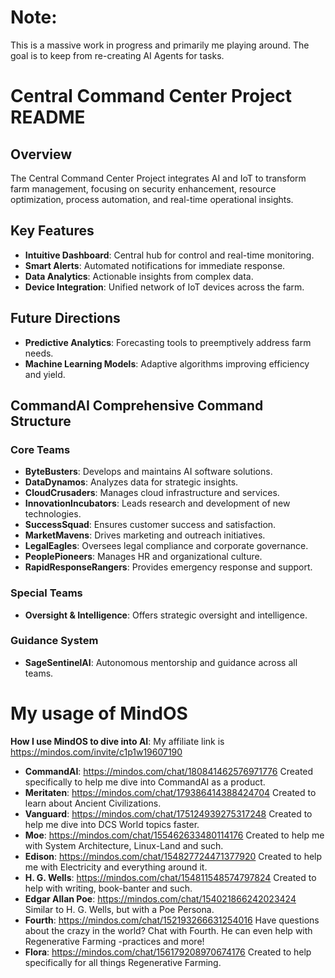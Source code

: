 # Note:
This is a massive work in progress and primarily me playing around. The goal is to keep from re-creating AI Agents for tasks.

# Central Command Center Project README

## Overview
The Central Command Center Project integrates AI and IoT to transform farm management, focusing on security enhancement, resource optimization, process automation, and real-time operational insights.

## Key Features
- **Intuitive Dashboard**: Central hub for control and real-time monitoring.
- **Smart Alerts**: Automated notifications for immediate response.
- **Data Analytics**: Actionable insights from complex data.
- **Device Integration**: Unified network of IoT devices across the farm.

## Future Directions
- **Predictive Analytics**: Forecasting tools to preemptively address farm needs.
- **Machine Learning Models**: Adaptive algorithms improving efficiency and yield.

## CommandAI Comprehensive Command Structure

### Core Teams
- **ByteBusters**: Develops and maintains AI software solutions.
- **DataDynamos**: Analyzes data for strategic insights.
- **CloudCrusaders**: Manages cloud infrastructure and services.
- **InnovationIncubators**: Leads research and development of new technologies.
- **SuccessSquad**: Ensures customer success and satisfaction.
- **MarketMavens**: Drives marketing and outreach initiatives.
- **LegalEagles**: Oversees legal compliance and corporate governance.
- **PeoplePioneers**: Manages HR and organizational culture.
- **RapidResponseRangers**: Provides emergency response and support.

### Special Teams
- **Oversight & Intelligence**: Offers strategic oversight and intelligence.

### Guidance System
- **SageSentinelAI**: Autonomous mentorship and guidance across all teams.

# My usage of MindOS
**How I use MindOS to dive into AI**: My affiliate link is https://mindos.com/invite/c1p1w19607190
- **CommandAI**: https://mindos.com/chat/180841462576971776 Created specifically to help me dive into CommandAI as a product.
- **Meritaten**: https://mindos.com/chat/179386414388424704 Created to learn about Ancient Civilizations. 
- **Vanguard**: https://mindos.com/chat/175124939275317248 Created to help me dive into DCS World topics faster.
- **Moe**: https://mindos.com/chat/155462633480114176 Created to help me with System Architecture, Linux-Land and such. 
- **Edison**: https://mindos.com/chat/154827724471377920 Created to help me with Electricity and everything around it. 
- **H. G. Wells**: https://mindos.com/chat/154811548574797824 Created to help with writing, book-banter and such. 
- **Edgar Allan Poe**: https://mindos.com/chat/154021866242023424 Similar to H. G. Wells, but with a Poe Persona. 
- **Fourth**: https://mindos.com/chat/152193266631254016 Have questions about the crazy in the world? Chat with Fourth. He can even help with Regenerative Farming -practices and more!
- **Flora**: https://mindos.com/chat/156179208970674176 Created to help specifically for all things Regenerative Farming. 
